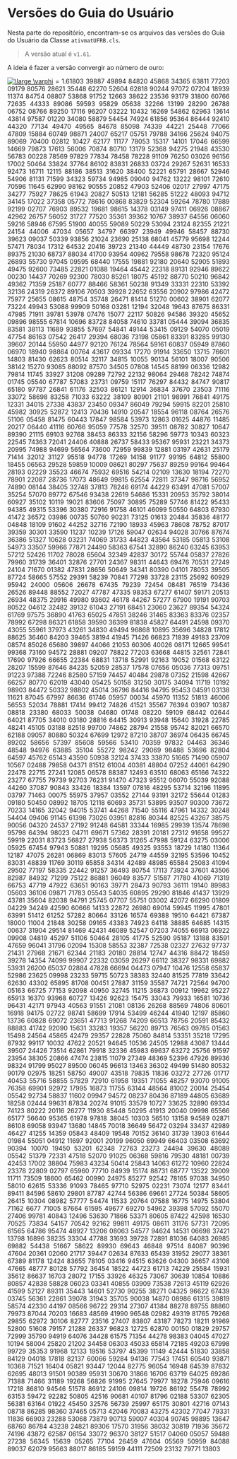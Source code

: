 # Versões do Guia do Usuário

Nesta parte do repositório, encontram-se os arquivos das versões do Guia do Usuário da Classe `ativmatUFRB.cls`. <br>

> A versão atual é `v1.61`.

A ideia é fazer a versão convergir ao número de ouro:

<p align="justify">
<a href="https://www.codecogs.com/eqnedit.php?latex=\large&space;\varphi" target="_blank"><img src="https://latex.codecogs.com/gif.latex?\large&space;\varphi" title="\large \varphi" /></a>  
=  1.61803 39887 49894 84820 45868 34365 63811 77203 09179 80576
28621 35448 62270 52604 62818 90244 97072 07204 18939 11374
84754 08807 53868 91752 12663 38622 23536 93179 31800 60766
72635 44333 89086 59593 95829 05638 32266 13199 28290 26788
06752 08766 89250 17116 96207 03222 10432 16269 54862 62963
13614 43814 97587 01220 34080 58879 54454 74924 61856 95364
86444 92410 44320 77134 49470 49565 84678 85098 74339 44221
25448 77066 47809 15884 60749 98871 24007 65217 05751 79788
34166 25624 94075 89069 70400 02812 10427 62177 11177 78053
15317 14101 17046 66599 14669 79873 17613 56006 70874 80710
13179 52368 94275 21948 43530 56783 00228 78569 97829 77834
78458 78228 91109 76250 03026 96156 17002 50464 33824 37764
86102 83831 26833 03724 29267 52631 16533 92473 16711 12115
88186 38513 31620 38400 52221 65791 28667 52946 54906 81131
71599 34323 59734 94985 09040 94762 13222 98101 72610 70596
11645 62990 98162 90555 20852 47903 52406 02017 27997 47175
34277 75927 78625 61943 20827 50513 12181 56285 51222 48093
94712 34145 17022 37358 05772 78616 00868 83829 52304 59264
78780 17889 92199 02707 76903 89532 19681 98615 14378 03149
97411 06926 08867 42962 26757 56052 31727 77520 35361 39362
10767 38937 64556 06060 59216 58946 67595 51900 40055 59089
50229 53094 23124 82355 21221 24154 44006 47034 05657 34797
66397 23949 49946 58457 88730 39623 09037 50339 93856 21024
23690 25138 68041 45779 95698 12244 57471 78034 17312 64532
20416 39723 21340 44449 48730 23154 17676 89375 21030 68737
88034 41700 93954 40962 79558 98678 72320 95124 26893 55730
97045 09595 68440 17555 19881 92180 20640 52905 51893 49475
92600 73485 22821 01088 19464 45442 22318 89131 92946 89622
00230 14437 70269 92300 78030 85261 18075 45192 88770 50210
96842 49362 71359 25187 60777 88466 58361 50238 91349 33331
22310 53392 32136 24319 26372 89106 70503 39928 22652 63556
20902 97986 42472 75977 25655 08615 48754 35748 26471 81414
51270 00602 38901 62077 73224 49943 53088 99909 50168 03281
12194 32048 19643 87675 86331 47985 71911 39781 53978 07476
15077 22117 50826 94586 39320 45652 09896 98555 67814 10696
83728 84058 74610 33781 05444 39094 36835 83581 38113 11689
93855 57697 54841 49144 53415 09129 54070 05019 47754 86163
07542 26417 29394 68036 73198 05861 83391 83285 99130 39607
20144 55950 44977 92120 76124 78564 59161 60837 05949 87860
06970 18940 98864 00764 43617 09334 17270 91914 33650 13715
76601 14803 81430 62623 80514 32117 34815 10055 90134 56101
18007 90506 38142 15270 93085 88092 87570 34505 07808 14545
88199 06336 12982 79814 11745 33927 31208 09289 72792 22132
98064 29468 78242 74874 01745 05540 67787 57083 23731 09759
15117 76297 84432 84747 90817 65180 97787 26841 61176 32503
86121 12914 36834 37670 23503 71116 33072 58698 83258 71033
63222 38109 80901 21101 98991 76841 49175 12331 34015 27338
43837 23450 09347 86049 79294 59915 82201 25810 45982 30925
52872 12413 70436 14910 20547 18554 96118 08764 26576 51106
05458 81475 60443 17847 98584 53973 12863 01625 44876 11485
20217 06440 41116 60766 95059 77578 32570 39511 08782 30827
10647 89390 21115 69103 92768 38453 86333 32156 58296 59773
10343 60323 22545 74363 72041 24406 40888 26737 58433 95367
95931 23221 34373 20995 74988 94699 56564 73600 72959 99839
12881 03197 42631 25179 71414 32012 31127 95518 94778 17269
14158 91177 99195 64812 55800 18455 06563 29528 59859 10009
08621 80297 75637 89259 99164 99464 28193 02229 35523 46674
75932 69516 54214 02109 13630 18194 72270 78901 22087 28736
17073 48649 99815 62554 72811 37347 98716 56952 74890 08144
38405 32748 37813 78246 69174 44229 63491 47081 57007 35254
57070 89772 67546 93438 22619 54686 15331 20953 35792 38014
60927 35102 10119 19021 83606 75097 30895 75289 57746 81422
95433 94385 49315 53396 30380 72916 91758 46101 46099 50550
64803 67930 41472 36572 03986 00735 50760 90231 73125 01613
20484 35836 48177 04848 18109 91602 44252 32716 72190 18933
45963 78608 78752 87017 39359 30301 33590 11237 10239 17126
59047 02634 94028 30766 87674 36386 51327 10628 03231 74069
31733 44823 43564 53185 05813 53108 54973 33507 59966 77871
24490 58363 67541 32890 86240 63245 63953 57212 52426 11702
78028 65604 32349 42837 30172 55744 05837 27826 79960 31739
36401 32876 27701 24367 98311 44643 69476 70531 27249 24104
71670 01382 47831 28656 50649 34341 80390 04101 78053 39505
87724 58665 57552 29391 58239 70841 77298 33728 23115 25692
60929 95942 24000 05606 26678 67435 79239 72454 08481 76519
73436 26526 89448 88552 72027 47787 47335 98353 67277 61407
59171 20513 26934 48375 29916 49980 93602 46178 44267 57277
67900 19191 90703 80522 04612 32482 39132 61043 27191 68451
23060 23627 89354 54324 61769 97575 36890 41763 65025 47851
38246 31465 83363 83376 02357 78992 67298 86321 61858 39590
36399 81838 45827 64491 24598 09370 43055 55961 37973 43261
34830 49494 96868 10895 35696 34828 17812 88625 36460 84203
39465 38194 41945 71426 66823 71839 49183 23709 08574 85026
65680 39897 44066 21053 60306 40026 08171 12665 99541 99368
73160 94572 28881 09207 78822 77203 63668 44815 32561 72841
17690 97926 66655 22384 68831 13718 52991 92163 19052 01568
63122 28207 15599 87646 84235 52059 28537 17578 07656 05036
77313 09751 91223 97388 72246 82580 57159 74457 40484 29878
07352 21598 42667 66257 80770 62019 43040 05425 50158 31250
30175 34094 11719 10192 98903 84472 50332 98802 45014 36796
84416 94795 95453 04591 03138 11621 87045 67997 86636 61746
05957 00034 45970 11352 51813 46006 56553 52034 78881 17414
99412 74826 41521 35567 76394 03907 10387 08818 23380 68033
50038 04680 01748 08220 59109 68442 02644 64021 87705 34010
03180 28816 64415 30913 93948 15640 31928 22785 48241 45105
03188 82518 99700 74862 28794 21558 95742 82021 66570 62188
09057 80880 50324 67699 12972 87210 38707 36974 06435 66745
89202 58656 57397 85608 59566 53410 70359 97832 04463 36346
48548 94976 63885 35104 55272 98242 29069 98488 53696 82804
64597 45762 65143 43590 50938 32124 37433 33870 51665 71490
05907 10567 02488 79858 04371 81512 61004 40381 48804 07252
44061 64290 22478 22715 27241 12085 06578 88387 12493 63510
68063 65166 74322 23277 67755 79739 92703 76231 91470 47323
95512 06070 55039 92088 44260 37087 90843 33426 18384 13597
07816 48295 53714 32196 11895 03797 71463 00075 55975 37957
03552 27144 93191 32172 55644 01283 09180 50450 08992 18705
12118 60693 35731 53895 93507 90300 73672 70233 14165 32042
94015 53741 44268 71540 55116 47961 14332 30248 54404 09406
91145 61398 73026 03951 82816 80344 82525 43267 38575 90056
04320 24537 27192 91248 64581 33344 16985 29939 13574 78698
95798 64394 98023 04711 69671 57362 28391 20181 27312 91658
99527 59919 22031 83723 56827 27938 56373 31265 47998 59124
63275 03006 05925 67454 97943 50881 19295 05685 49325 93553
18729 14180 11364 12187 47075 26281 06869 83013 57605 24719
44559 32195 53596 10452 83031 48839 11769 30119 65858 34314
42489 48985 65584 25083 41094 29502 77197 58335 22442 91257
36493 80754 17113 73924 37601 43506 82987 84932 71299 75122
86881 96049 83577 51587 71780 41069 71319 66753 47719 47922
63651 90163 39771 28473 90793 36111 19140 89983 05603 36106
09871 71783 05543 54035 60895 29290 81846 41437 13929 43781
35604 82038 94791 25745 07707 55751 03002 42072 66290 01809
04229 34249 42590 60666 14133 22872 26980 69014 59945 11995
47801 63991 51412 61252 57282 80664 33126 16574 69388 19510
64421 67387 18000 11004 21848 30258 09165 43383 74923 64118
38885 64685 14315 00637 31904 29514 81469 42431 46089 52547
07203 74055 66913 06922 09908 04819 45297 51106 50464 28105
41775 52590 95187 13188 83591 47659 96041 31796 02094 15308
58553 32387 72538 02327 27632 97737 21431 27968 21671 62344
21183 20180 28814 12747 44316 88472 18459 39278 14354 74099
99907 22332 03059 26297 66112 38327 98331 69882 53931 26200
65037 02884 47828 66694 04473 07947 10476 12558 65837 52986
23625 09998 23233 59715 50723 38383 32440 81525 77819 33642
62630 43302 65895 81708 00451 27887 31159 35587 74721 72564
94700 05163 66725 77153 92098 40950 32745 11215 36873 00912
19962 95227 65913 16370 93968 60727 13426 92623 15475 33043
79933 16581 10736 96431 42171 97943 40563 91551 21081 08136
26268 88569 74806 80601 16918 94175 02722 98741 58699 17914
53499 46244 41940 12197 85860 13736 60828 69072 23651 47713
91268 74209 66513 78756 20591 85432 88883 41742 92090 15631
33283 19357 56220 89713 76563 09785 01563 15498 24564 45865
42479 29357 22828 75060 84814 53351 35218 17295 87932 99117
10032 47622 20521 94645 10536 24505 12988 43087 13444 39507
24426 73514 62861 79918 32336 45983 69637 63272 25756 91597
23954 38305 20866 47474 23815 11079 27349 48369 52396 47926
89936 98324 91799 95027 89500 06045 96613 13463 36302 49499
51480 80532 90179 02975 18251 58750 49007 43518 79835 11836
03272 27726 01717 40453 55716 58855 57829 72910 61958 19351
71055 48257 93070 91005 76358 69901 92972 17995 16873 11755
63144 48564 81002 20014 25454 05542 92734 58837 11602 09947
94572 08237 80436 87189 44805 63689 18258 02444 99631 87834
20274 91015 33579 10727 33625 32890 69334 74123 80222 20116
26277 11930 85448 50295 41913 20040 09998 65566 65177 56640
95365 61978 97818 38045 10303 56510 13158 94589 02871 86108
69058 93947 13680 14845 70018 36649 56472 03294 33437 42989
46427 41255 14359 05843 48409 19548 70152 36140 31739 13903
61644 01984 55051 04912 11697 92001 20199 96050 69949 66403
03508 63692 90394 10070 19450 53201 62348 72763 23273 24494
39630 48089 05542 51379 72331 47518 52070 91025 06368 59816
79530 48181 00739 42453 17002 38804 75983 43234 50414 25843
14063 61272 10960 22824 23378 22809 02797 65960 77710 84939
15174 88731 68777 13522 39009 11711 73509 18600 65462 00990
24975 85277 92542 78165 97038 34950 58010 62615 53336 91093
78465 97710 52975 02231 73074 12177 83441 89411 84596 58610
29801 87787 42744 56386 69661 27724 50384 58605 26415 10304
08982 57777 54474 11533 20764 07588 16775 14975 53804 71162
6677 71005 87664 61595 49677 69270 54962 39398 57092 55070
27406 99781 40843 12496 53630 71866 53371 80605 87422 42598
16530 70525 73834 54157 70542 92162 99811 49175 08611 31176
57731 72095 61565 64786 95474 48927 13206 08063 54577 94624
14531 06698 37421 13798 16896 38235 33304 47788 31693 39728
72891 81036 64083 26985 69882 54438 51667 58622 89930 69643
46848 97514 84087 90396 47604 20361 02060 21717 39447 02634
87633 65439 31952 29077 38361 67389 81178 12424 83655 78105
03416 94515 63626 04300 36657 43108 47665 48777 80128 57792
36454 18522 44723 61713 74229 25584 15931 35612 86637 16703
28072 17155 33926 46325 73067 30639 10854 10886 80857 42838
58828 06023 03341 40855 03909 73538 72613 45119 62926 41599
52127 89311 35443 14601 52730 90255 38271 04325 96622 67439
03745 56361 22861 39078 31943 35705 90038 14870 08986 61315
39819 58574 42330 44197 08566 96722 29314 27307 41384 88278
89755 88860 79973 87044 70203 16683 48569 41990 96548 02982
49319 81765 79268 29855 62972 30106 82777 23516 27407 83807
43187 78273 18211 91969 52800 51608 79157 21288 26337 96823
12725 62870 00150 01829 29757 72999 35790 94919 64076 34428
61575 71354 44278 98383 04045 47027 10194 58004 25820 21202
34458 06303 45033 65814 72185 49203 67998 99729 35353 91968
12133 19516 53797 45399 11149 42444 51830 33858 84129 04018
17818 82137 60066 59284 94136 77543 17451 60540 93871 10368
71521 16404 05821 93447 12044 82775 96054 16948 64539 87832
62695 48013 91501 90389 95931 30670 31866 16706 63719 64025
69286 71388 71466 31189 19268 56826 91995 27645 79977 18278
75946 09616 17218 86810 94546 51578 86912 24106 09814 19726
86192 55478 78992 63153 59472 92282 50805 42516 90681 40107
81796 02188 53307 62305 56381 63164 01922 45450 32576 56739
25997 65175 30801 42716 07143 08718 86285 98360 37465 05713
42046 70083 43275 42302 77047 79331 11836 66903 23288 53068
73879 90713 59007 40304 90745 98895 13647 68760 86784 43238
24821 89306 17570 31956 38032 30819 71936 35672 74196 43872
62587 06154 33072 96370 38127 51517 04060 05057 59488 27238
56345 15639 05265 77104 26459 47604 05569 50959 84088 89037
62079 95663 88017 86185 59159 44111 72509 23132 79771 13803
</p>
